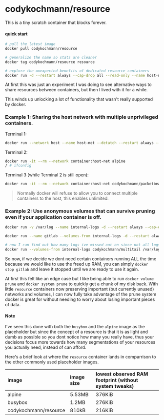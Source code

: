 # codykochmann/resource

This is a tiny scratch container that blocks forever.

#### quick start
```bash
# pull the latest image
docker pull codykochmann/resource

# generalize the name so stats are cleaner
docker tag codykochmann/resource resource

# explore the unexpected benefits of dedicated resource containers
docker run -d --restart always --cap-drop all --read-only --name host-net --network host resource
```

At first this was just an experiment I was doing to see alternative ways to share resources between containers, but then I lived with it for a while.

This winds up unlocking a lot of functionality that wasn't really supported by docker. 

### Example 1: Sharing the host network with multiple unprivileged containers.

Terminal 1:

```bash
docker run --network host --name host-net --detatch --restart always --cap-drop all --read-only codykochmann/resource
```

Terminal 2:

```bash
docker run -it --rm --network container:host-net alpine
/ # ifconfig
```

Terminal 3 (while Terminal 2 is still open):

```bash
docker run -it --rm --network container:host-net codykochmann/packetbeat
```

> Normally docker will refuse to allow you to connect multiple containers to the host, this enables unlimited.

### Example 2: Use anonymous volumes that can survive pruning even if your application container is off.

```bash
docker run -v /var/log --name internal-logs -d --restart always --cap-drop all --read-only codykochmann/resource
```

```bash
docker run --name gitlab --volumes-from internal-logs -d --restart always gitlab/gitlab-ce:latest
```

```bash
# now I can find out how many logs ive missed out on since not all logs go to stdout 
docker run --volumes-from internal-logs codykochmann/multitail /var/log/gitlab
```

So now, if we decide we dont need certain containers running ALL the time because we would like to use the freed up RAM, you can simply `docker stop gitlab` and leave it stopped until we are ready to use it again.

At first this felt like an edge case but I like being able to run `docker volume prune` and `docker system prune` to quickly get a chunk of my disk back. With little `resource` containers now preserving important (but currently unused) networks and volumes, I can now fully take advantage of the prune system docker is great for without needing to worry about losing important pieces of data. 

#### Note

I've seen this done with both the `busybox` and the `alpine` image as the placeholder but since the concept of a resource is that it is as light and dumb as possible so you dont notice how many you really have, thus your decisions focus more towards how many segmentations of your resources you actually need, instead of can afford.

Here's a brief look at where the `resource` container lands in comparrison to the other commonly used placeholder images. 

| image                 | image size | lowest observed RAM footprint (without system tweaks) |
|:----------------------|:-----------|:--------------------------------------------------------|
| alpine                | 5.53MB     | 376KiB                                                |
| busybox               | 1.2MB      | 276KiB                                                |
| codykochmann/resource | 810kB      | 216KiB                                                |

